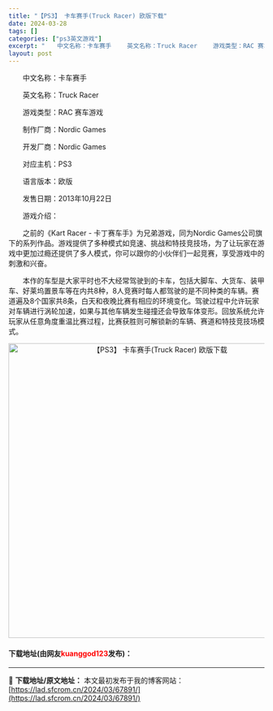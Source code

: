 ```yaml
---
title: "【PS3】 卡车赛手(Truck Racer) 欧版下载"
date: 2024-03-28
tags: []
categories: ["ps3英文游戏"]
excerpt: "　　中文名称：卡车赛手 　　英文名称：Truck Racer 　　游戏类型：RAC 赛车游戏 　　制作厂商：Nordic Games 　　开发厂商：Nordic Games 　　对应主机：PS3 　　语言版本：欧版 　　发售日期：2013年10月22日 　　游戏介绍： 　　之前的《Kart Race&hellip;"
layout: post
---
```


 <p>　　中文名称：卡车赛手</p> <p>　　英文名称：Truck Racer</p> <p>　　游戏类型：RAC 赛车游戏</p> <p>　　制作厂商：Nordic Games</p> <p>　　开发厂商：Nordic Games</p> <p>　　对应主机：PS3</p> <p>　　语言版本：欧版</p> <p>　　发售日期：2013年10月22日</p> <p>　　游戏介绍：</p> <p>　　之前的《Kart Racer - 卡丁赛车手》为兄弟游戏，同为Nordic Games公司旗下的系列作品。游戏提供了多种模式如竞速、挑战和特技竞技场，为了让玩家在游戏中更加过瘾还提供了多人模式，你可以跟你的小伙伴们一起竞赛，享受游戏中的刺激和兴奋。</p> <p>　　本作的车型是大家平时也不大经常驾驶到的卡车，包括大脚车、大货车、装甲车、好莱坞置景车等在内共8种，8人竞赛时每人都驾驶的是不同种类的车辆。赛道遍及8个国家共8条，白天和夜晚比赛有相应的环境变化。驾驶过程中允许玩家对车辆进行涡轮加速，如果与其他车辆发生碰撞还会导致车体变形。回放系统允许玩家从任意角度重温比赛过程，比赛获胜则可解锁新的车辆、赛道和特技竞技场模式。</p> <p align="center"><img align="" border="0" src="https://lad.sfcrom.cn/wp-content/uploads/2024/03/20240328_66051c70db4f4.jpg" width="581" alt="【PS3】 卡车赛手(Truck Racer) 欧版下载" /></p> <p><h4>下载地址(由网友<font color="red">kuanggod123</font>发布)：</h4></p> 

---
📖 **下载地址/原文地址：** 本文最初发布于我的博客网站：[https://lad.sfcrom.cn/2024/03/67891/](https://lad.sfcrom.cn/2024/03/67891/)
